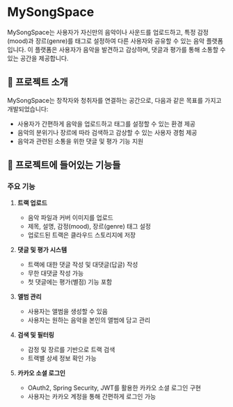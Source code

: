 # MySongSpace

MySongSpace는 사용자가 자신만의 음악이나 사운드를 업로드하고, 
특정 감정(mood)과 장르(genre)를 태그로 설정하여 다른 사용자와 공유할 수 있는 음악 플랫폼입니다. 
이 플랫폼은 사용자가 음악을 발견하고 감상하며, 댓글과 평가를 통해 소통할 수 있는 공간을 제공합니다.

## 📝 프로젝트 소개

MySongSpace는 창작자와 청취자를 연결하는 공간으로, 다음과 같은 목표를 가지고 개발되었습니다:
- 사용자가 간편하게 음악을 업로드하고 태그를 설정할 수 있는 환경 제공
- 음악의 분위기나 장르에 따라 검색하고 감상할 수 있는 사용자 경험 제공
- 음악과 관련된 소통을 위한 댓글 및 평가 기능 지원

## 📌 프로젝트에 들어있는 기능들

### 주요 기능
1. **트랙 업로드**
   - 음악 파일과 커버 이미지를 업로드
   - 제목, 설명, 감정(mood), 장르(genre) 태그 설정
   - 업로드된 트랙은 클라우드 스토리지에 저장

2. **댓글 및 평가 시스템**
   - 트랙에 대한 댓글 작성 및 대댓글(답글) 작성
   - 무한 대댓글 작성 가능
   - 첫 댓글에는 평가(별점) 기능 포함

3. **앨범 관리**
   - 사용자는 앨범을 생성할 수 있음
   - 사용자는 원하는 음악을 본인의 앨범에 담고 관리

4. **검색 및 필터링**
   - 감정 및 장르를 기반으로 트랙 검색
   - 트랙별 상세 정보 확인 가능

6. **카카오 소셜 로그인**
   - OAuth2, Spring Security, JWT를 활용한 카카오 소셜 로그인 구현
   - 사용자는 카카오 계정을 통해 간편하게 로그인 가능

